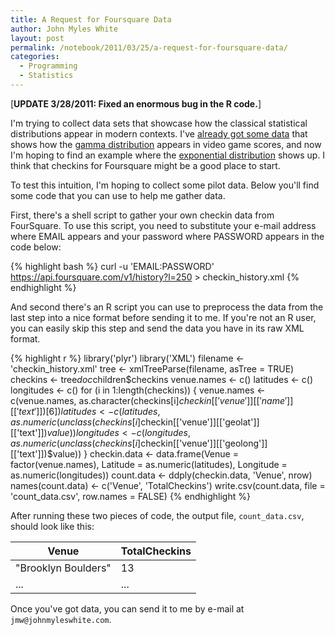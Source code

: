 ```yaml
---
title: A Request for Foursquare Data
author: John Myles White
layout: post
permalink: /notebook/2011/03/25/a-request-for-foursquare-data/
categories:
  - Programming
  - Statistics
---
```


[**UPDATE 3/28/2011: Fixed an enormous bug in the R code.**]

I'm trying to collect data sets that showcase how the classical statistical distributions appear in modern contexts. I've [already got some data](http://www.johnmyleswhite.com/notebook/2011/03/16/canabalt-revisited-gamma-distributions-multinomial-distributions-and-more-jags-goodness/) that shows how the [gamma distribution](http://en.wikipedia.org/wiki/Gamma_distribution) appears in video game scores, and now I'm hoping to find an example where the [exponential distribution](http://en.wikipedia.org/wiki/Exponential_distribution) shows up. I think that checkins for Foursquare might be a good place to start.

To test this intuition, I'm hoping to collect some pilot data. Below you'll find some code that you can use to help me gather data.

First, there's a shell script to gather your own checkin data from FourSquare. To use this script, you need to substitute your e-mail address where EMAIL appears and your password where PASSWORD appears in the code below:

{% highlight bash %}
curl -u 'EMAIL:PASSWORD' https://api.foursquare.com/v1/history?l=250 > checkin_history.xml
{% endhighlight %}

And second there's an R script you can use to preprocess the data from the last step into a nice format before sending it to me. If you're not an R user, you can easily skip this step and send the data you have in its raw XML format.

{% highlight r %}
library('plyr')
library('XML')
filename <- 'checkin_history.xml'
tree <- xmlTreeParse(filename, asTree = TRUE)
checkins <- tree$doc$children$checkins
venue.names <- c()
latitudes <- c()
longitudes <- c()
for (i in 1:length(checkins))
{
  venue.names <- c(venue.names, as.character(checkins[i]$checkin[['venue']][['name']][['text']])[6])
  latitudes <- c(latitudes, as.numeric(unclass(checkins[i]$checkin[['venue']][['geolat']][['text']])$value))
  longitudes <- c(longitudes, as.numeric(unclass(checkins[i]$checkin[['venue']][['geolong']][['text']])$value))
}
checkin.data <- data.frame(Venue = factor(venue.names), Latitude = as.numeric(latitudes), Longitude = as.numeric(longitudes))
count.data <- ddply(checkin.data, 'Venue', nrow)
names(count.data) <- c('Venue', 'TotalCheckins')
write.csv(count.data, file = 'count_data.csv', row.names = FALSE)
{% endhighlight %}

After running these two pieces of code, the output file, `count_data.csv`, should look like this:

| Venue               | TotalCheckins |
| ------------------- | ------------- |
| "Brooklyn Boulders" | 13            |
| ...                 | ...           |

Once you've got data, you can send it to me by e-mail at `jmw@johnmyleswhite.com`.
